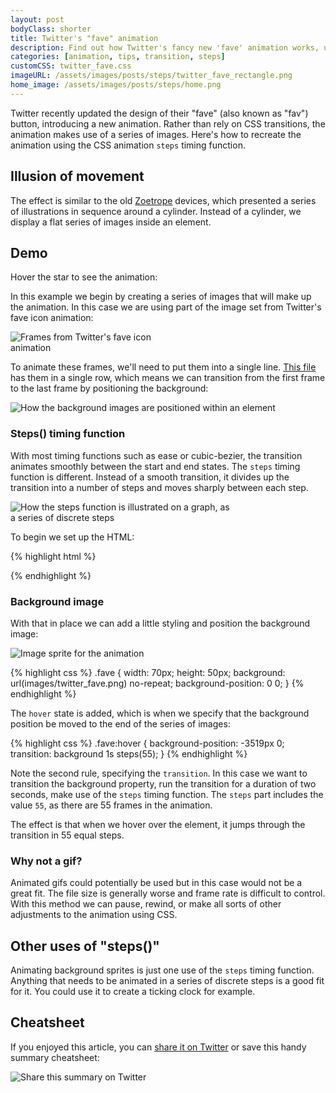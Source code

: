```yaml
---
layout: post
bodyClass: shorter
title: Twitter's "fave" animation
description: Find out how Twitter's fancy new 'fave' animation works, using the CSS steps() timing function.
categories: [animation, tips, transition, steps]
customCSS: twitter_fave.css
imageURL: /assets/images/posts/steps/twitter_fave_rectangle.png
home_image: /assets/images/posts/steps/home.png
---
```


Twitter recently updated the design of their "fave" (also known as "fav") button, introducing a new animation. Rather than rely on CSS transitions, the animation makes use of a series of images. Here's how to recreate the animation using the CSS animation `steps` timing function.

<!--more-->

## Illusion of movement

The effect is similar to the old [Zoetrope](http://en.wikipedia.org/wiki/Zoetrope) devices, which presented a series of illustrations in sequence around a cylinder. Instead of a cylinder, we display a flat series of images inside an element.

## Demo

Hover the star to see the animation:

<section class="fave demo-container tap-to-activate"></section>

In this example we begin by creating a series of images that will make up the animation. In this case we are using part of the image set from Twitter's fave icon animation:

<img src="/assets/images/posts/steps/twitter_fave_rectangle.png" alt="Frames from Twitter's fave icon animation" style="max-width:256px">

To animate these frames, we'll need to put them into a single line. [This file](/assets/images/posts/steps/twitter_fave.png) has them in a single row, which means we can transition from the first frame to the last frame by positioning the background:

<img src="/assets/images/posts/steps/frames.png" alt="How the background images are positioned within an element" style="max-width:514px">

### Steps() timing function

With most timing functions such as ease or cubic-bezier, the transition animates smoothly between the start and end states. The `steps` timing function is different. Instead of a smooth transition, it divides up the transition into a number of steps and moves sharply between each step.

<img src="/assets/images/posts/steps/steps.png" alt="How the steps function is illustrated on a graph, as a series of discrete steps" style="max-width:362px">


To begin we set up the HTML:

{% highlight html %}
<section class="fave"></section>
{% endhighlight %}

### Background image

With that in place we can add a little styling and position the background image:

![Image sprite for the animation](/assets/images/posts/steps/twitter_fave.png)

{% highlight css %}
.fave {
  width: 70px;
  height: 50px;
  background: url(images/twitter_fave.png) no-repeat;
  background-position: 0 0;
}
{% endhighlight %}

The `hover` state is added, which is when we specify that the background position be moved to the end of the series of images:

{% highlight css %}
.fave:hover {
  background-position: -3519px 0;
  transition: background 1s steps(55);
}
{% endhighlight %}

Note the second rule, specifying the `transition`. In this case we want to transition the background property, run the transition for a duration of two seconds, make use of the `steps` timing function. The `steps` part includes the value `55`, as there are 55 frames in the animation.

The effect is that when we hover over the element, it jumps through the transition in 55 equal steps.

### Why not a gif?

Animated gifs could potentially be used but in this case would not be a great fit. The file size is generally worse and frame rate is difficult to control. With this method we can pause, rewind, or make all sorts of other adjustments to the animation using CSS.

## Other uses of "steps()"

Animating background sprites is just one use of the `steps` timing function. Anything that needs to be animated in a series of discrete steps is a good fit for it. You could use it to create a ticking clock for example.

## Cheatsheet

If you enjoyed this article, you can [share it on Twitter](https://twitter.com/intent/tweet?text=Recreate%20the%20Twitter%20fave%20icon%20animation&url=https://cssanimation.rocks/post/twitter-fave/&original_referer=https://cssanimation.rocks) or save this handy summary cheatsheet:

<img src="/tips/twitter-fave.png" alt="Share this summary on Twitter" style="max-width:375px">




